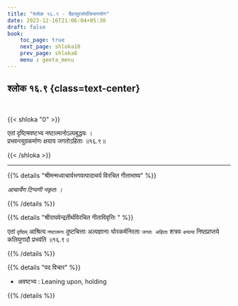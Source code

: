 ```yaml
---
title: "श्लोक १६.९ - दैवासुरसंपत्विभागयोग"
date: 2023-12-16T21:06:04+05:30
draft: false
book:
    toc_page: true
    next_page: shloka10
    prev_page: shloka8
    menu : geeta_menu
---
```




## श्लोक १६.९ {class=text-center}

<br/>

{{< shloka  "0"  >}}

एतां दृष्टिमवष्टभ्य नष्टात्मानोऽल्पबुद्धयः ।  
प्रभवन्त्युग्रकर्माणः क्षयाय जगतोऽहिताः ॥१६.९॥

{{< /shloka >}}

---


{{% details "श्रीमन्मध्वाचार्यभगवत्पादाचर्य विरचित  गीताभाष्य" %}}

*आचार्येण टिप्पणी नकृतः ।*

{{% /details %}}



{{% details "श्रीराघवेन्द्रतीर्थविरचित गीताविवृत्तिः " %}}

एतां `दृष्ठिम्` आश्रित्य `नष्टात्मनः` 
दुष्टचित्ताः अल्पज्ञानाः घोरकर्मनिरताः 
`जगतः अहिताः` शत्रवः 
`क्षयाया` निष्ठप्राप्तये 
कलियुगादौ प्रभवंति ॥१६.९॥

{{% /details %}}



{{% details "पद विचार" %}}

- अवष्टभ्य : Leaning upon, holding

{{% /details %}}
